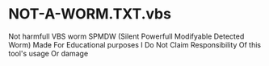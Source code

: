 # NOT-A-WORM.TXT.vbs
Not harmfull VBS worm
SPMDW (Silent Powerfull Modifyable Detected Worm) Made For Educational purposes
I Do Not Claim Responsibility Of this tool's usage Or damage

